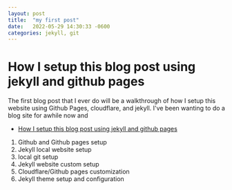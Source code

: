 ```yaml
---
layout: post
title:  "my first post"
date:   2022-05-29 14:30:33 -0600
categories: jekyll, git
---
```

# How I setup this blog post using jekyll and github pages

The first blog post that I ever do will be a walkthrough of how I setup this website 
using Github Pages, cloudflare, and jekyll.  I've been wanting to do a blog site for awhile now
and

- [How I setup this blog post using jekyll and github pages](#how-i-setup-this-blog-post-using-jekyll-and-github-pages)

1. Github and Github pages setup 
2. Jekyll local website setup
3. local git setup
4. Jekyll website custom setup
5. Cloudflare/Github pages customization
6. Jekyll theme setup and configuration